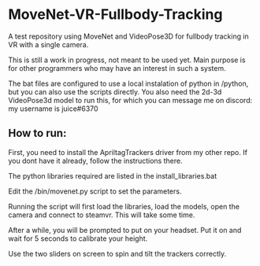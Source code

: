 # MoveNet-VR-Fullbody-Tracking
A test repository using MoveNet and VideoPose3D for fullbody tracking in VR with a single camera.

This is still a work in progress, not meant to be used yet. Main purpose is for other programmers who may have an interest in such a system.

The bat files are configured to use a local instalation of python in /python, but you can also use the scripts directly. You also need the 2d-3d VideoPose3d model to run this, for which you can message me on discord: my username is juice#6370


## How to run:

First, you need to install the ApriltagTrackers driver from my other repo. If you dont have it already, follow the instructions there.

The python libraries required are listed in the install_libraries.bat

Edit the /bin/movenet.py script to set the parameters.

Running the script will first load the libraries, load the models, open the camera and connect to steamvr. This will take some time.

After a while, you will be prompted to put on your headset. Put it on and wait for 5 seconds to calibrate your height.

Use the two sliders on screen to spin and tilt the trackers correctly.
